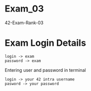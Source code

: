 # Exam_03
42-Exam-Rank-03

# Exam Login Details

    login -> exam
    password -> exam

Entering user and password in terminal

    login -> your 42 intra username
    pasword -> your password
